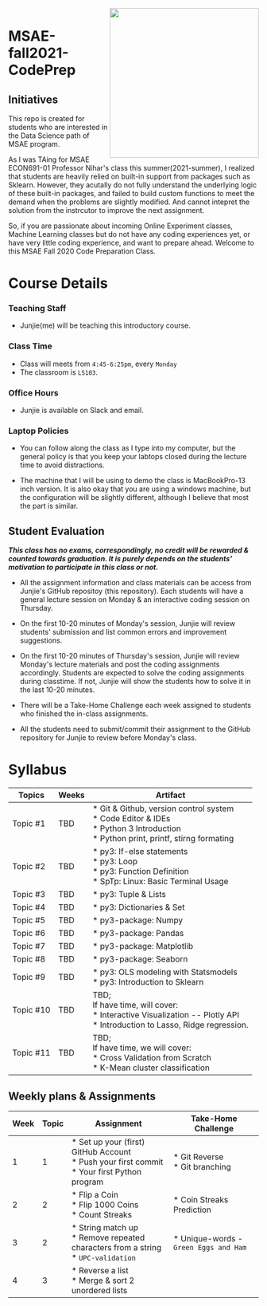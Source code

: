 <img align="right" src="https://media1.giphy.com/media/LMt9638dO8dftAjtco/200.gif" width="300">

# MSAE-fall2021-CodePrep

## Initiatives
This repo is created for students who are interested in the Data Science path of MSAE program. 

As I was TAing for MSAE ECON691-01 Professor Nihar's class this summer(2021-summer), I realized that students are heavily relied on built-in support from packages such as Sklearn. However, they acutally do not fully understand the underlying logic of these built-in packages, and failed to build custom functions to meet the demand when the problems are slightly modified. And cannot intepret the solution from the instrcutor to improve the next assignment. 

So, if you are passionate about incoming Online Experiment classes, Machine Learning classes but do not have any coding experiences yet, or have very little coding experience, and want to prepare ahead. Welcome to this MSAE Fall 2020 Code Preparation Class.

# Course Details

### Teaching Staff
* Junjie(me) will be teaching this introductory course.

### Class Time
* Class will meets from `4:45-6:25pm`, every `Monday`
* The classroom is `LS103`.


### Office Hours
* Junjie is available on Slack and email.


### Laptop Policies
* You can follow along the class as I type into my computer, but the general policy is that you keep your labtops closed during the lecture time to avoid distractions. 

* The machine that I will be using to demo the class is MacBookPro-13 inch version. It is also okay that you are using a windows machine, but the configuration will be slightly different, although I believe that most the part is similar. 



## Student Evaluation

***This class has no exams, correspondingly, no credit will be rewarded & counted towards graduation. It is purely depends on the students' motivation to participate in this class or not.***  

* All the assignment information and class materials can be access from Junjie's GitHub repositoy (this repository). Each students will have a general lecture session on Monday & an interactive coding session on Thursday. 

* On the first 10-20 minutes of Monday's session, Junjie will review students' submission and list common errors and improvement suggestions. 

* On the first 10-20 minutes of Thursday's session, Junjie will review Monday's lecture materials and post the coding assignments accordingly. Students are expected to solve the coding assignments during classtime. If not, Junjie will show the students how to solve it in the last 10-20 minutes.  

* There will be a Take-Home Challenge each week assigned to students who finished the in-class assignments. 

* All the students need to submit/commit their assignment to the GitHub repository for Junjie to review before Monday's class. 





# Syllabus



| Topics    | Weeks | Artifact                                                                                                                              |
|-----------|-------|---------------------------------------------------------------------------------------------------------------------------------------|
| Topic #1  | TBD   | * Git & Github, version control system<br>* Code Editor & IDEs<br>* Python 3 Introduction<br>* Python print, printf, stirng formating |
| Topic #2  | TBD   | * py3: If-else statements<br>* py3: Loop<br>* py3: Function Definition<br>* SpTp: Linux: Basic Terminal Usage                         |
| Topic #3  | TBD   | * py3: Tuple & Lists                                                                                                                  |
| Topic #4  | TBD   | * py3: Dictionaries & Set                                                                                                             |
| Topic #5  | TBD   | * py3-package: Numpy                                                                                                                  |
| Topic #6  | TBD   | * py3-package: Pandas                                                                                                                 |
| Topic #7  | TBD   | * py3-package: Matplotlib                                                                                                             |
| Topic #8  | TBD   | * py3-package: Seaborn                                                                                                                |
| Topic #9  | TBD   | * py3: OLS modeling with Statsmodels<br>* py3: Introduction to Sklearn                                                                |
| Topic #10 | TBD   | TBD; <br>If have time, will cover:<br>* Interactive Visualization -- Plotly API<br>* Introduction to Lasso, Ridge regression.         |
| Topic #11 | TBD   | TBD;<br>If have time, we will cover: <br>* Cross Validation from Scratch<br>* K-Mean cluster classification                           |


## Weekly plans  \& Assignments

| Week | Topic | Assignment                                                                                      | Take-Home Challenge                   |
|------|-------|-------------------------------------------------------------------------------------------------|---------------------------------------|
| 1    | 1     | * Set up your (first) GitHub Account<br>* Push your first commit<br>* Your first Python program | * Git Reverse<br>* Git branching      |
| 2    | 2     | * Flip a Coin<br>* Flip 1000 Coins<br>* Count Streaks                                           | * Coin Streaks Prediction                  |
| 3    | 2     | * String match up<br>* Remove repeated characters from a string<br>* `UPC-validation`           | * Unique-words - `Green Eggs and Ham` |
| 4    | 3     | * Reverse a list<br>* Merge & sort 2 unordered lists                                            |                                       |






